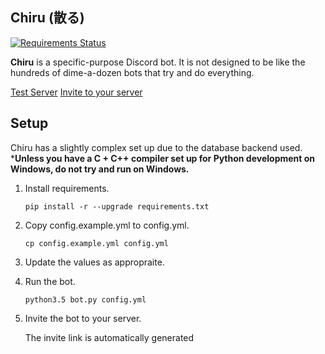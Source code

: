 ## Chiru (散る)

[![Requirements Status](https://requires.io/github/SunDwarf/Chiru/requirements.svg?branch=master)](https://requires.io/github/SunDwarf/Chiru/requirements/?branch=master)

**Chiru** is a specific-purpose Discord bot.  It is not designed to be like the hundreds of dime-a-dozen bots that
try and do everything.

[Test Server]([https://discord.gg/tnBSBMU)
[Invite to your server](https://discordapp.com/oauth2/authorize?client_id=168643285475131392&scope=bot)


## Setup

Chiru has a slightly complex set up due to the database backend used.  
***Unless you have a C + C++ compiler set up for Python development on Windows, do not try and run on Windows.**

1. Install requirements.

	`pip install -r --upgrade requirements.txt`
	
	
2. Copy config.example.yml to config.yml.

	`cp config.example.yml config.yml`
	
	
3. Update the values as appropraite. 

4. Run the bot.

	`python3.5 bot.py config.yml`
	
5. Invite the bot to your server.

	The invite link is automatically generated